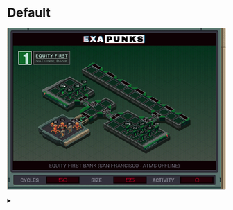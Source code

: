 # Default
![](default.gif)

<details><summary></summary>
<p>

XA

```
GRAB 301
NOTE X = CREDIT
COPY F X
DROP
GRAB 300

LINK 800
LINK 800

SEEK 9999


MARK WRITE
COPY M F
COPY X F
COPY 1 F
COPY 0 F
JUMP WRITE
```

XB

```
GRAB 300
COPY F X
DROP
LINK 800
LINK 800


GRAB 199

MARK READ
COPY F T
NOOP
REPL FETCHER
TEST EOF
FJMP READ
COPY 300 F
DROP
@REP 5
NOOP
@END
KILL
LINK -1
LINK -1
KILL
HALT


MARK FETCHER
GRAB T

COPY F M
SEEK 9999
MODE
COPY X F
COPY M F
COPY 1 F
COPY 0 F
```

XC

```
@REP 3
NOOP
@END
GRAB 301
SEEK 1
COPY F X

MARK PARROT
COPY X M
JUMP PARROT
```

</p>
</details>
